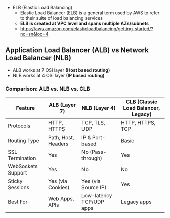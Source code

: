 - ELB (Elastic Load Balancing)
  - Elastic Load Balancer (ELB) is a general term used by AWS to refer to their suite of load balancing services
  - **ELB is created at VPC level and spans multiple AZs/subnets**
  - https://aws.amazon.com/elasticloadbalancing/getting-started/?nc=sn&loc=4

## Application Load Balancer (ALB) vs Network Load Balancer (NLB)

- ALB works at 7 OSI layer **(Host based routing)**
- NLB works at 4 OSI layer **(IP based routing)**

### **Comparison: ALB vs. NLB vs. CLB**
| Feature               | ALB (Layer 7) | NLB (Layer 4) | CLB (Classic Load Balancer, Legacy) |
|-----------------------|--------------|--------------|-------------|
| Protocols            | HTTP, HTTPS  | TCP, TLS, UDP | HTTP, HTTPS, TCP |
| Routing Type         | Path, Host, Headers | IP & Port-based | Basic |
| SSL Termination      | Yes          | No (Pass-through) | Yes |
| WebSockets Support   | Yes          | No          | No |
| Sticky Sessions      | Yes (via Cookies) | Yes (via Source IP) | Yes |
| Best For            | Web Apps, APIs | Low-latency TCP/UDP apps | Legacy apps |
